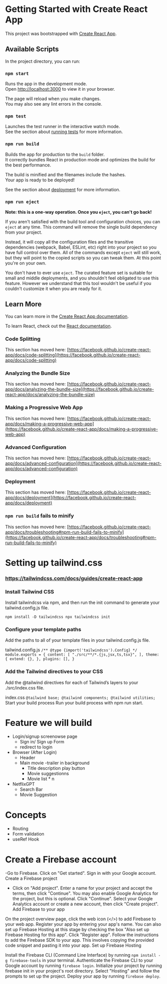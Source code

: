 # Getting Started with Create React App

This project was bootstrapped with [Create React App](https://github.com/facebook/create-react-app).

## Available Scripts

In the project directory, you can run:

### `npm start`

Runs the app in the development mode.\
Open [http://localhost:3000](http://localhost:3000) to view it in your browser.

The page will reload when you make changes.\
You may also see any lint errors in the console.

### `npm test`

Launches the test runner in the interactive watch mode.\
See the section about [running tests](https://facebook.github.io/create-react-app/docs/running-tests) for more information.

### `npm run build`

Builds the app for production to the `build` folder.\
It correctly bundles React in production mode and optimizes the build for the best performance.

The build is minified and the filenames include the hashes.\
Your app is ready to be deployed!

See the section about [deployment](https://facebook.github.io/create-react-app/docs/deployment) for more information.

### `npm run eject`

**Note: this is a one-way operation. Once you `eject`, you can't go back!**

If you aren't satisfied with the build tool and configuration choices, you can `eject` at any time. This command will remove the single build dependency from your project.

Instead, it will copy all the configuration files and the transitive dependencies (webpack, Babel, ESLint, etc) right into your project so you have full control over them. All of the commands except `eject` will still work, but they will point to the copied scripts so you can tweak them. At this point you're on your own.

You don't have to ever use `eject`. The curated feature set is suitable for small and middle deployments, and you shouldn't feel obligated to use this feature. However we understand that this tool wouldn't be useful if you couldn't customize it when you are ready for it.

## Learn More

You can learn more in the [Create React App documentation](https://facebook.github.io/create-react-app/docs/getting-started).

To learn React, check out the [React documentation](https://reactjs.org/).

### Code Splitting

This section has moved here: [https://facebook.github.io/create-react-app/docs/code-splitting](https://facebook.github.io/create-react-app/docs/code-splitting)

### Analyzing the Bundle Size

This section has moved here: [https://facebook.github.io/create-react-app/docs/analyzing-the-bundle-size](https://facebook.github.io/create-react-app/docs/analyzing-the-bundle-size)

### Making a Progressive Web App

This section has moved here: [https://facebook.github.io/create-react-app/docs/making-a-progressive-web-app](https://facebook.github.io/create-react-app/docs/making-a-progressive-web-app)

### Advanced Configuration

This section has moved here: [https://facebook.github.io/create-react-app/docs/advanced-configuration](https://facebook.github.io/create-react-app/docs/advanced-configuration)

### Deployment

This section has moved here: [https://facebook.github.io/create-react-app/docs/deployment](https://facebook.github.io/create-react-app/docs/deployment)

### `npm run build` fails to minify

This section has moved here: [https://facebook.github.io/create-react-app/docs/troubleshooting#npm-run-build-fails-to-minify](https://facebook.github.io/create-react-app/docs/troubleshooting#npm-run-build-fails-to-minify)


# Setting up tailwind.css

### https://tailwindcss.com/docs/guides/create-react-app


### Install Tailwind CSS
Install tailwindcss via npm, and then run the init command to generate your tailwind.config.js file.

`
    npm install -D tailwindcss
    npx tailwindcss init
`


### Configure your template paths
Add the paths to all of your template files in your tailwind.config.js file.

tailwind.config.js
`
    /** @type {import('tailwindcss').Config} */
    module.exports = {
    content: [
        "./src/**/*.{js,jsx,ts,tsx}",
    ],
    theme: {
        extend: {},
    },
    plugins: [],
    }
`

### Add the Tailwind directives to your CSS
Add the @tailwind directives for each of Tailwind’s layers to your ./src/index.css file.

index.css
`
    @tailwind base;
    @tailwind components;
    @tailwind utilities;
`
Start your build process
Run your build process with npm run start.


# Feature we will build

- Login/signup screenowse page
    - Sign in/ Sign up Form
    - redirect to login
- Browser (After Login)
    - Header
    - Main movie
        -trailer in background
        - Title description play button
        - Movie suggestionns 
        - Movie list * n
- NetflixGPT
    - Search Bar
    - Movie Suggestion

# Concepts

- Routing
- Form validation
- useRef Hook

# Create a Firebase account

-Go to Firebase.
    Click on "Get started".
    Sign in with your Google account.
    Create a Firebase project

- Click on "Add project".
    Enter a name for your project and accept the terms, then click "Continue".
    You may also enable Google Analytics for the project, but this is optional. Click "Continue".
    Select your Google Analytics account or create a new account, then click "Create project".
    Add Firebase to your app

On the project overview page, click the web icon (</>) to add Firebase to your web app.
Register your app by entering your app's name. You can also set up Firebase Hosting at this stage by checking the box "Also set up Firebase Hosting for this app". Click "Register app".
Follow the instructions to add the Firebase SDK to your app. This involves copying the provided code snippet and pasting it into your app.
Set up Firebase Hosting

Install the Firebase CLI (Command Line Interface) by running `npm install -g firebase-tools` in your terminal.
Authenticate the Firebase CLI to your Google account by running `firebase login`.
Initialize your project by running firebase init in your project's root directory. Select "Hosting" and follow the prompts to set up the project.
Deploy your app by running `firebase deploy`.

